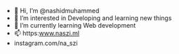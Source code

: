 - 👋 Hi, I’m @nashidmuhammed
- 👀 I’m interested in Developing and learning new things
- 🌱 I’m currently learning Web development
- 📫 https:www.naszi.ml
-    instagram.com/na_szi


